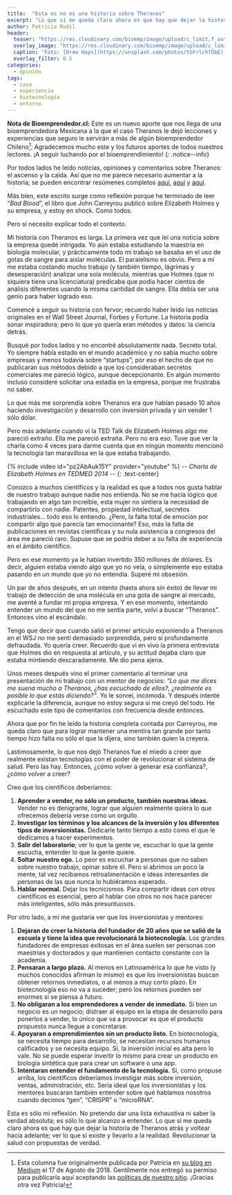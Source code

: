 ```yaml
---
title:  "Esta es no es una historia sobre Theranos"
excerpt: "Lo que sí me queda claro ahora es que hay que dejar la historia de Theranos atrás y voltear hacia adelante; ver lo que sí existe y llevarlo a la realidad."
author: Patricia Rodil
header:
  teaser: "https://res.cloudinary.com/bioemp/image/upload/c_limit,f_auto,q_auto,w_400/b2/laboratorio-3atEDH.jpg"
  overlay_image: "https://res.cloudinary.com/bioemp/image/upload/c_limit,f_auto,q_auto,w_1200/b2/laboratorio-3atEDH.jpg"
  caption: "Foto: [Drew Hays](https://unsplash.com/photos/tGYrlchfObE) @ Unsplash"
  overlay_filter: 0.5
categories:
  - opinión
tags:
  - caso
  - experiencia
  - biotecnología
  - entorno
---
```


**Nota de Bioemprendedor.cl:** Este es un nuevo aporte que nos llega de una bioemprendedora Mexicana a la que el caso Theranos le dejó lecciones y experiencias que seguro le servirán a más de algún bioemprendedor Chileno[^1]. Agradecemos mucho este y los futuros aportes de todos nuestros lectores. ¡A seguir luchando por el bioemprendimiento!
{: .notice--info}

Por todos lados he leído noticias, opiniones y comentarios sobre Theranos: el ascenso y la caída. Así que no me parece necesario aumentar a la historia; se pueden encontrar resúmenes completos [aquí](https://www.xataka.com/medicina-y-salud/como-falsificar-el-sueno-americano-elizabeth-holmes-theranos-y-el-futuro-de-la-biotecnologia), [aquí](https://www.la-prensa.com.mx/ciencia-y-tecnologia/338104-por-anos-theranos-prometio-diagnostico-con-una-gota-de-sangre) y [aquí](https://www.bbc.com/news/business-43415967).

Más bien, este escrito surge como reflexión porque he terminado de leer “_Bad Blood_”, el libro que John Carreyrou publicó sobre Elizabeth Holmes y su empresa, y estoy en shock. Como todos.

Pero sí necesito explicar todo el contexto.

Mi historia con Theranos es larga. La primera vez que leí una noticia sobre la empresa quedé intrigada. Yo aún estaba estudiando la maestría en biología molecular, y prácticamente todo mi trabajo se basaba en el uso de gotas de sangre para aislar moléculas. El paralelismo es obvio. Pero a mí me estaba costando mucho trabajo (y también tiempo, lágrimas y desesperación) analizar una sola molécula, mientras que Holmes (que ni siquiera tiene una licenciatura) predicaba que podía hacer cientos de análisis diferentes usando la misma cantidad de sangre. Ella debía ser una genio para haber logrado eso.

Comencé a seguir su historia con fervor; recuerdo haber leído las noticias originales en el Wall Street Journal, Forbes y Fortune. La historia podía sonar inspiradora; pero lo que yo quería eran métodos y datos: la ciencia detrás.

Busqué por todos lados y no encontré absolutamente nada. Secreto total. Yo siempre había estado en el mundo académico y no sabía mucho sobre empresas y menos todavía sobre “startups”; por eso el hecho de que no publicaran sus métodos debido a que los consideraban secretos comerciales me pareció lógico, aunque decepcionante. En algún momento incluso consideré solicitar una estadía en la empresa, porque me frustraba no saber.

Lo que más me sorprendía sobre Theranos era que habían pasado 10 años haciendo investigación y desarrollo con inversión privada y sin vender 1 sólo dólar.

Pero más adelante cuando vi la TED Talk de Elizabeth Holmes algo me pareció extraño. Ella me pareció extraña. Pero no era eso. Tuve que ver la charla como 4 veces para darme cuenta que en ningún momento mencionó la tecnología tan maravillosa en la que estaba trabajando.

{% include video id="pz2AbAuk15Y" provider="youtube" %}
-- _Charla de Elizabeth Holmes en TEDMED 2014_ --
{: .text-center}

Conozco a muchos científicos y la realidad es que a todos nos gusta hablar de nuestro trabajo aunque nadie nos entienda. No se me hacía lógico que trabajando en algo tan increíble, esta mujer no sintiera la necesidad de compartirlo con nadie. Patentes, propiedad intelectual, secretos industriales… todo eso lo entiendo. ¿Pero, la falta total de emoción por compartir algo que parecía tan emocionante? Eso, más la falta de publicaciones en revistas científicas y su nula asistencia a congresos del área me pareció raro. Supuse que se podría deber a su falta de experiencia en el ámbito científico.

Pero en ese momento ya le habían invertido 350 millones de dólares. Es decir, alguien estaba viendo algo que yo no veía, o simplemente eso estaba pasando en un mundo que yo no entendía. Superé mi obsesión.

Un par de años después, en un intento (hasta ahora sin éxito) de llevar mi trabajo de detección de una molécula en una gota de sangre al mercado, me aventé a fundar mi propia empresa. Y en ese momento, intentando entender un mundo del que no me sentía parte, volví a buscar “Theranos”. Entonces vino el escándalo.

Tengo que decir que cuando salió el primer artículo exponiendo a Theranos en el WSJ no me sentí demasiado sorprendida, pero sí profundamente defraudada. Yo quería creer. Recuerdo que vi en vivo la primera entrevista que Holmes dio en respuesta al artículo, y su actitud dejaba claro que estaba mintiendo descaradamente. Me dio pena ajena.

Unos meses después vino el primer comentario al terminar una presentación de mi trabajo con un mentor de negocios: _“Lo que me dices me suena mucho a Theranos, ¿has escuchado de ellos?, ¿realmente es posible lo que estás diciendo?”_. Yo le sonreí, incómoda. Y después intenté explicarle la diferencia, aunque no estoy segura si me creyó del todo. He escuchado este tipo de comentarios con frecuencia desde entonces.

Ahora que por fin he leído la historia completa contada por Carreyrou, me queda claro que para lograr mantener una mentira tan grande por tanto tiempo hizo falta no sólo el que la dijera, sino también quien la creyera.

Lastimosamente, lo que nos dejó Theranos fue el miedo a creer que realmente existan tecnologías con el poder de revolucionar el sistema de salud. Pero las hay. Entonces, ¿cómo volver a generar esa confianza?, ¿cómo volver a creer?

Creo que los científicos deberíamos:

1. **Aprender a vender, no sólo un producto, también nuestras ideas.** Vender no es denigrante, lograr que alguien realmente quiera lo que ofrecemos debería verse como un orgullo.
2. **Investigar los términos y los alcances de la inversión y los diferentes tipos de inversionistas.** Dedicarle tanto tiempo a esto como el que le dedicamos a hacer experimentos.
3. **Salir del laboratorio**; ver lo que la gente ve, escuchar lo que la gente escucha, entender lo que la gente quiere.
4. **Soltar nuestro ego.** Lo peor es escuchar a personas que no saben sobre nuestro trabajo, opinar sobre él. Pero si abrimos un poco la mente, tal vez recibamos retroalimentación e ideas interesantes de personas de las que nunca lo hubiéramos esperado.
5. **Hablar normal.** Dejar los tecnicismos. Para compartir ideas con otros científicos es esencial, pero al hablar con otros no nos hace parecer más inteligentes, sólo más presuntuosos.

Por otro lado, a mí me gustaría ver que los inversionistas y mentores:

1. **Dejaran de creer la historia del fundador de 20 años que se salió de la escuela y tiene la idea que revolucionará la biotecnología.** Los grandes fundadores de empresas exitosas en el área suelen ser personas con maestrías y doctorados y que mantienen contacto constante con la academia.
2. **Pensaran a largo plazo.** Al menos en Latinoamérica lo que he visto (y muchos conocidos afirman lo mismo) es que los inversionistas buscan obtener retornos inmediatos, o al menos a muy corto plazo. En biotecnología eso no va a suceder; pero los retornos pueden ser enormes si se piensa a futuro.
3. **No obligaran a los emprendedores a vender de inmediato.** Si bien un negocio es un negocio; distraer al equipo en la etapa de desarrollo para ponerlos a vender, lo único que va a provocar es que el producto propuesto nunca llegue a concretarse.
4. **Apoyaran a emprendimientos sin un producto listo.** En biotecnología, se necesita tiempo para desarrollo, se necesitan recursos humanos calificados y se necesita equipo. Sí, la inversión inicial es alta pero lo vale. No se puede esperar invertir lo mismo para crear un producto en biología sintética que para crear un software o una app.
5. **Intentaran entender el fundamento de la tecnología.** Si, como propuse arriba, los científicos deberíamos investigar más sobre inversión, ventas, administración, etc. Sería ideal que los inversionistas y los mentores buscaran también entender sobre qué hablamos nosotros cuando decimos “gen”, “CRISPR” o “microRNA”.

Esta es sólo mi reflexión. No pretendo dar una lista exhaustiva ni saber la verdad absoluta; es sólo lo que alcanzo a entender. Lo que sí me queda claro ahora es que hay que dejar la historia de Theranos atrás y voltear hacia adelante; ver lo que sí existe y llevarlo a la realidad. Revolucionar la salud con propuestas de verdad.

[^1]: Esta columna fue originalmente publicada por Patricia en [su blog en Medium](https://medium.com/@patorodil/esta-es-no-es-una-historia-sobre-theranos-78386d7d67ed) el 17 de Agosto de 2018. Gentilmente nos entregó su permiso para publicarla aquí aceptando las [políticas de nuestro sitio](https://bioemprendedor.cl/politicas/). ¡Gracias otra vez Patricia!
